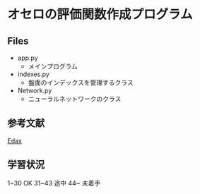 # オセロの評価関数作成プログラム

## Files
- app.py
    - メインプログラム
- indexes.py
    - 盤面のインデックスを管理するクラス
- Network.py
    - ニューラルネットワークのクラス

## 参考文献
[Edax](https://github.com/abulmo/edax-reversi)


## 学習状況
1~30 OK
31~43 途中
44~ 未着手